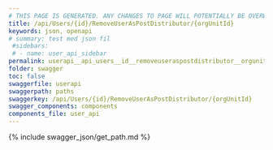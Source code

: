```yaml
---
# THIS PAGE IS GENERATED. ANY CHANGES TO PAGE WILL POTENTIALLY BE OVERWRITTEN.
title: /api/Users/{id}/RemoveUserAsPostDistributor/{orgUnitId}
keywords: json, openapi
# summary: test med json fil
 #sidebars: 
 # - name: user_api_sidebar
permalink: userapi__api_users__id__removeuseraspostdistributor__orgunitid_.html
folder: swagger
toc: false
swaggerfile: userapi
swaggerpath: paths
swaggerkey: /api/Users/{id}/RemoveUserAsPostDistributor/{orgUnitId}
swagger_components: components
components_file: user_api
---
```

{% include swagger_json/get_path.md %}
